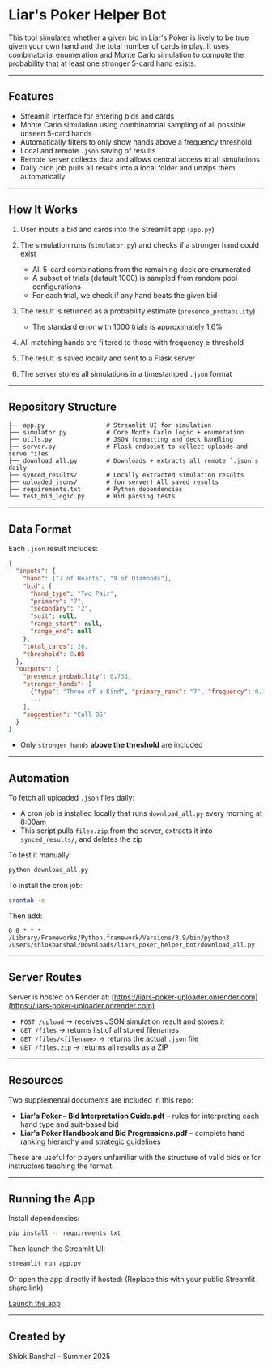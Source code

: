 # Liar's Poker Helper Bot

This tool simulates whether a given bid in Liar's Poker is likely to be true given your own hand and the total number of cards in play. It uses combinatorial enumeration and Monte Carlo simulation to compute the probability that at least one stronger 5-card hand exists.

---

## Features

* Streamlit interface for entering bids and cards
* Monte Carlo simulation using combinatorial sampling of all possible unseen 5-card hands
* Automatically filters to only show hands above a frequency threshold
* Local and remote `.json` saving of results
* Remote server collects data and allows central access to all simulations
* Daily cron job pulls all results into a local folder and unzips them automatically

---

## How It Works

1. User inputs a bid and cards into the Streamlit app (`app.py`)
2. The simulation runs (`simulator.py`) and checks if a stronger hand could exist

   * All 5-card combinations from the remaining deck are enumerated
   * A subset of trials (default 1000) is sampled from random pool configurations
   * For each trial, we check if any hand beats the given bid
3. The result is returned as a probability estimate (`presence_probability`)

   * The standard error with 1000 trials is approximately 1.6%
4. All matching hands are filtered to those with frequency ≥ threshold
5. The result is saved locally and sent to a Flask server
6. The server stores all simulations in a timestamped `.json` format

---

## Repository Structure

```
├── app.py                 # Streamlit UI for simulation
├── simulator.py           # Core Monte Carlo logic + enumeration
├── utils.py               # JSON formatting and deck handling
├── server.py              # Flask endpoint to collect uploads and serve files
├── download_all.py        # Downloads + extracts all remote `.json`s daily
├── synced_results/        # Locally extracted simulation results
├── uploaded_jsons/        # (on server) All saved results
├── requirements.txt       # Python dependencies
└── test_bid_logic.py      # Bid parsing tests
```

---

## Data Format

Each `.json` result includes:

```json
{
  "inputs": {
    "hand": ["7 of Hearts", "9 of Diamonds"],
    "bid": {
      "hand_type": "Two Pair",
      "primary": "7",
      "secondary": "2",
      "suit": null,
      "range_start": null,
      "range_end": null
    },
    "total_cards": 20,
    "threshold": 0.05
  },
  "outputs": {
    "presence_probability": 0.731,
    "stronger_hands": [
      {"type": "Three of a Kind", "primary_rank": "7", "frequency": 0.12},
      ...
    ],
    "suggestion": "Call BS"
  }
}
```

* Only `stronger_hands` **above the threshold** are included

---

## Automation

To fetch all uploaded `.json` files daily:

* A cron job is installed locally that runs `download_all.py` every morning at 8:00am
* This script pulls `files.zip` from the server, extracts it into `synced_results/`, and deletes the zip

To test it manually:

```bash
python download_all.py
```

To install the cron job:

```bash
crontab -e
```

Then add:

```
0 8 * * * /Library/Frameworks/Python.framework/Versions/3.9/bin/python3 /Users/shlokbanshal/Downloads/liars_poker_helper_bot/download_all.py
```

---

## Server Routes

Server is hosted on Render at:
[https://liars-poker-uploader.onrender.com](https://liars-poker-uploader.onrender.com)

* `POST /upload` → receives JSON simulation result and stores it
* `GET /files` → returns list of all stored filenames
* `GET /files/<filename>` → returns the actual `.json` file
* `GET /files.zip` → returns all results as a ZIP

---

## Resources

Two supplemental documents are included in this repo:

* **Liar's Poker – Bid Interpretation Guide.pdf** – rules for interpreting each hand type and suit-based bid
* **Liar's Poker Handbook and Bid Progressions.pdf** – complete hand ranking hierarchy and strategic guidelines

These are useful for players unfamiliar with the structure of valid bids or for instructors teaching the format.

---

## Running the App

Install dependencies:

```bash
pip install -r requirements.txt
```

Then launch the Streamlit UI:

```bash
streamlit run app.py
```

Or open the app directly if hosted: (Replace this with your public Streamlit share link)

[Launch the app](https://share.streamlit.io/your-username/liars-poker-helper-bot/main/app.py)

---

## Created by

Shlok Banshal – Summer 2025